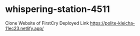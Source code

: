 # whispering-station-4511
Clone Website of FirstCry
Deployed Link
https://polite-kleicha-11ec23.netlify.app/

